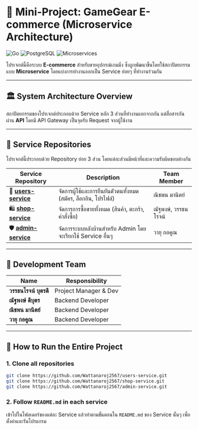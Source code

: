 # 🚀 Mini-Project: GameGear E-commerce (Microservice Architecture)

![Go](https://img.shields.io/badge/Go-1.26.6-00ADD8?style=for-the-badge\&logo=go)
![PostgreSQL](https://img.shields.io/badge/PostgreSQL-4169E1?style=for-the-badge\&logo=postgresql)
![Microservices](https://img.shields.io/badge/Architecture-Microservices-2ea44f?style=for-the-badge)

โปรเจกต์นี้คือระบบ **E-commerce** สำหรับขายอุปกรณ์เกมมิ่ง ซึ่งถูกพัฒนาขึ้นโดยใช้สถาปัตยกรรมแบบ **Microservice** โดยแบ่งการทำงานออกเป็น Service ย่อยๆ ที่ทำงานร่วมกัน

---

## 🏛️ System Architecture Overview

สถาปัตยกรรมของโปรเจกต์ประกอบด้วย Service หลัก 3 ส่วนที่ทำงานแยกจากกัน แต่สื่อสารกันผ่าน **API** โดยมี API Gateway เป็นจุดรับ Request จากผู้ใช้งาน

---

## 📂 Service Repositories

โปรเจกต์นี้ประกอบด้วย Repository ย่อย 3 ส่วน โดยแต่ละส่วนมีหน้าที่และความรับผิดชอบต่างกัน

| Service Repository                       | Description                                                    | Team Member         |
| ---------------------------------------- | -------------------------------------------------------------- | ------------------- |
| 👤 **[users-service](https://github.com/Wattanaroj2567/users-service.git)**  | จัดการผู้ใช้และการยืนยันตัวตนทั้งหมด (สมัคร, ล็อกอิน, โปรไฟล์) | ณิชพน มานิตย์       |
| 🛍️ **[shop-service](https://github.com/Wattanaroj2567/shop-service.git)**   | จัดการการซื้อขายทั้งหมด (สินค้า, ตะกร้า, คำสั่งซื้อ)           | ณัฐพงษ์, วรรธนโรจน์ |
| 🛡️ **[admin-service](https://github.com/Wattanaroj2567/admin-service.git)** | จัดการระบบหลังบ้านสำหรับ Admin โดยจะเรียกใช้ Service อื่นๆ     | วายุ กอคูณ          |

---

## 🤝 Development Team

| Name                  | Responsibility        |
| --------------------- | --------------------- |
| **วรรธนโรจน์ บุตรดี** | Project Manager & Dev |
| **ณัฐพงษ์ ดีบุตร**    | Backend Developer     |
| **ณิชพน มานิตย์**     | Backend Developer     |
| **วายุ กอคูณ**        | Backend Developer     |

---

## 🚀 How to Run the Entire Project

### 1. Clone all repositories

```bash
git clone https://github.com/Wattanaroj2567/users-service.git
git clone https://github.com/Wattanaroj2567/shop-service.git
git clone https://github.com/Wattanaroj2567/admin-service.git
```

### 2. Follow `README.md` in each service

เข้าไปในโฟลเดอร์ของแต่ละ Service แล้วทำตามขั้นตอนใน `README.md` ของ Service นั้นๆ เพื่อตั้งค่าและรันโปรแกรม

